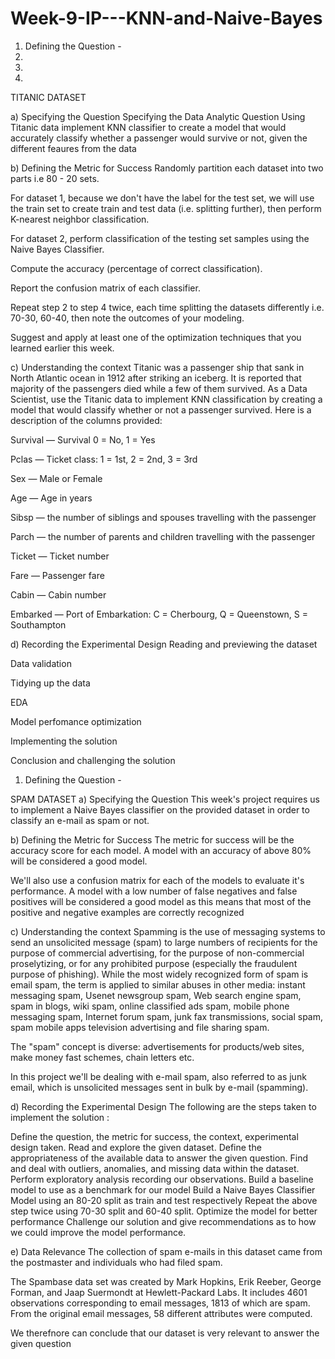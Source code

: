 # Week-9-IP---KNN-and-Naive-Bayes
1. Defining the Question -
2. 
3.   
4.   
TITANIC DATASET 



a) Specifying the Question
Specifying the Data Analytic Question Using Titanic data implement KNN classifier to create a model that would accurately classify whether a passenger would survive or not, given the different feaures from the data

b) Defining the Metric for Success
Randomly partition each dataset into two parts i.e 80 - 20 sets.

For dataset 1, because we don't have the label for the test set, we will use the train set to create train and test data (i.e. splitting further), then perform K-nearest neighbor classification.

For dataset 2, perform classification of the testing set samples using the Naive Bayes Classifier.

Compute the accuracy (percentage of correct classification).

Report the confusion matrix of each classifier.

Repeat step 2 to step 4 twice, each time splitting the datasets differently i.e. 70-30, 60-40, then note the outcomes of your modeling.

Suggest and apply at least one of the optimization techniques that you learned earlier this week.

c) Understanding the context
Titanic was a passenger ship that sank in North Atlantic ocean in 1912 after striking an iceberg. It is reported that majority of the passengers died while a few of them survived. As a Data Scientist, use the Titanic data to implement KNN classification by creating a model that would classify whether or not a passenger survived. Here is a description of the columns provided:

Survival — Survival 0 = No, 1 = Yes

Pclas — Ticket class: 1 = 1st, 2 = 2nd, 3 = 3rd

Sex — Male or Female

Age — Age in years

Sibsp — the number of siblings and spouses travelling with the passenger

Parch — the number of parents and children travelling with the passenger

Ticket — Ticket number

Fare — Passenger fare

Cabin — Cabin number

Embarked — Port of Embarkation: C = Cherbourg, Q = Queenstown, S = Southampton

d) Recording the Experimental Design
Reading and previewing the dataset

Data validation

Tidying up the data

EDA

Model perfomance optimization

Implementing the solution

Conclusion and challenging the solution


1. Defining the Question - 

SPAM DATASET 
a) Specifying the Question
This week's project requires us to implement a Naive Bayes classifier on the provided dataset in order to classify an e-mail as spam or not.

b) Defining the Metric for Success
The metric for success will be the accuracy score for each model. A model with an accuracy of above 80% will be considered a good model.

We'll also use a confusion matrix for each of the models to evaluate it's performance. A model with a low number of false negatives and false positives will be considered a good model as this means that most of the positive and negative examples are correctly recognized

c) Understanding the context
Spamming is the use of messaging systems to send an unsolicited message (spam) to large numbers of recipients for the purpose of commercial advertising, for the purpose of non-commercial proselytizing, or for any prohibited purpose (especially the fraudulent purpose of phishing). While the most widely recognized form of spam is email spam, the term is applied to similar abuses in other media: instant messaging spam, Usenet newsgroup spam, Web search engine spam, spam in blogs, wiki spam, online classified ads spam, mobile phone messaging spam, Internet forum spam, junk fax transmissions, social spam, spam mobile apps television advertising and file sharing spam.

The "spam" concept is diverse: advertisements for products/web sites, make money fast schemes, chain letters etc.

In this project we'll be dealing with e-mail spam, also referred to as junk email, which is unsolicited messages sent in bulk by e-mail (spamming).

d) Recording the Experimental Design
The following are the steps taken to implement the solution :

Define the question, the metric for success, the context, experimental design taken. Read and explore the given dataset. Define the appropriateness of the available data to answer the given question. Find and deal with outliers, anomalies, and missing data within the dataset. Perform exploratory analysis recording our observations. Build a baseline model to use as a benchmark for our model Build a Naive Bayes Classifier Model using an 80-20 split as train and test respectively Repeat the above step twice using 70-30 split and 60-40 split. Optimize the model for better performance Challenge our solution and give recommendations as to how we could improve the model performance.

e) Data Relevance
The collection of spam e-mails in this dataset came from the postmaster and individuals who had filed spam.

The Spambase data set was created by Mark Hopkins, Erik Reeber, George Forman, and Jaap Suermondt at Hewlett-Packard Labs. It includes 4601 observations corresponding to email messages, 1813 of which are spam. From the original email messages, 58 different attributes were computed.

We therefnore can conclude that our dataset is very relevant to answer the given question
